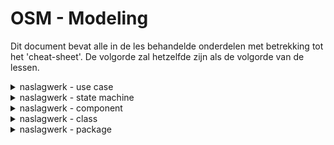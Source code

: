
# OSM - Modeling

Dit document bevat alle in de les behandelde onderdelen met betrekking tot het 'cheat-sheet'.
De volgorde zal hetzelfde zijn als de volgorde van de lessen.

<details>
    <summary> naslagwerk - use case </summary>

---

![actor interaction](https://github.com/LukevLuijn/cheat_sheet_osm_mo/blob/main/export/use_case/actor_interaction.svg?raw=true "Actor interaction")

---

![actor generalization](https://github.com/LukevLuijn/cheat_sheet_osm_mo/blob/main/export/use_case/actor_generalization.svg?raw=true "Actor generalization")

---

![stereotype - extend](https://github.com/LukevLuijn/cheat_sheet_osm_mo/blob/main/export/use_case/extend.svg?raw=true "Stereotype - extend")

---

![stereotype - include](https://github.com/LukevLuijn/cheat_sheet_osm_mo/blob/main/export/use_case/include.svg?raw=true "Stereotype - include")

---

![use case packages](https://github.com/LukevLuijn/cheat_sheet_osm_mo/blob/main/export/use_case/packages.svg?raw=true "Packages")

---

![CRUD](https://github.com/LukevLuijn/cheat_sheet_osm_mo/blob/main/export/use_case/CRUD.svg?raw=true "CRUD - create, read, update, delete")

---
</details>

<details>
    <summary> naslagwerk - state machine </summary>

---

![state - simple state](https://github.com/LukevLuijn/cheat_sheet_osm_mo/blob/main/export/state/simple_state.svg?raw=true "Simple state")

---

![state - initial/final](https://github.com/LukevLuijn/cheat_sheet_osm_mo/blob/main/export/state/initial_final.svg?raw=true "initial en final")

---

![state - transition - elements](https://github.com/LukevLuijn/cheat_sheet_osm_mo/blob/main/export/state/transition_elements.svg?raw=true "Transition elements")

---

![state - transition - sequence](https://github.com/LukevLuijn/cheat_sheet_osm_mo/blob/main/export/state/transition_sequence.svg?raw=true "Transition sequence")

---

![state - choice/decision](https://github.com/LukevLuijn/cheat_sheet_osm_mo/blob/main/export/state/choice_decision.svg?raw=true "Choice en decision")

---

![state - fork/join](https://github.com/LukevLuijn/cheat_sheet_osm_mo/blob/main/export/state/fork_join.svg?raw=true "Fork en join")

---

![state - entry/exit](https://github.com/LukevLuijn/cheat_sheet_osm_mo/blob/main/export/state/entry_exit.svg?raw=true "Entry en exit")

---

![state - composite/submachine](https://github.com/LukevLuijn/cheat_sheet_osm_mo/blob/main/export/state/composite_state.svg?raw=true "Composite en submachine")

---

</details>

<details>
    <summary> naslagwerk - component </summary>

---

![component - interface notation](https://github.com/LukevLuijn/cheat_sheet_osm_mo/blob/main/export/component/interface_notation.svg?raw=true "Interface notation")

--- 

![component - interface specification](https://github.com/LukevLuijn/cheat_sheet_osm_mo/blob/main/export/component/interface_specification.svg?raw=true "interface specification")

---

![component - port](https://github.com/LukevLuijn/cheat_sheet_osm_mo/blob/main/export/component/port.svg?raw=true "Port")

---

![component - required provided](https://github.com/LukevLuijn/cheat_sheet_osm_mo/blob/main/export/component/required_provided.svg?raw=true "Required and provided")

---

![component - subsystem](https://github.com/LukevLuijn/cheat_sheet_osm_mo/blob/main/export/component/subsystem.svg?raw=true "Subsystem")

---

</details>

<details>
    <summary> naslagwerk - class </summary>

---

![class - base class](https://github.com/LukevLuijn/cheat_sheet_osm_mo/blob/main/export/class/base_class.svg?raw=true "Base class")

---

![class - generalization](https://github.com/LukevLuijn/cheat_sheet_osm_mo/blob/main/export/class/generalization.svg?raw=true "Generalization")

---

![class - relations](https://github.com/LukevLuijn/cheat_sheet_osm_mo/blob/main/export/class/relations.svg?raw=true "Relations")

---

![class - abstract interface](https://github.com/LukevLuijn/cheat_sheet_osm_mo/blob/main/export/class/abstract_interface.svg?raw=true "Abstract and Interface")

---

![class - dependency](https://github.com/LukevLuijn/cheat_sheet_osm_mo/blob/main/export/class/dependency.svg?raw=true "Dependency")

---

![class - association](https://github.com/LukevLuijn/cheat_sheet_osm_mo/blob/main/export/class/association_class.svg?raw=true "Association class")

---

</details>

<details>
    <summary> naslagwerk - package </summary>

---

![package - dependency](https://github.com/LukevLuijn/cheat_sheet_osm_mo/blob/main/export/package/dependency.svg?raw=true "Dependency")

---

![package - nested package](https://github.com/LukevLuijn/cheat_sheet_osm_mo/blob/main/export/package/nested_packages.svg?raw=true "Nested package")

---

![package - nested alternative](https://github.com/LukevLuijn/cheat_sheet_osm_mo/blob/main/export/package/nested_alternative.svg?raw=true "Nested package alternative")

---

![package - import access](https://github.com/LukevLuijn/cheat_sheet_osm_mo/blob/main/export/package/import_access.svg?raw=true "Import and access")

---

![package - example base ](https://github.com/LukevLuijn/cheat_sheet_osm_mo/blob/main/export/package/example_base.svg?raw=true "Large example: layered")

![package - example expansion](https://github.com/LukevLuijn/cheat_sheet_osm_mo/blob/main/export/package/example_expansion.svg?raw=true "Layered expansion")

---

</details>